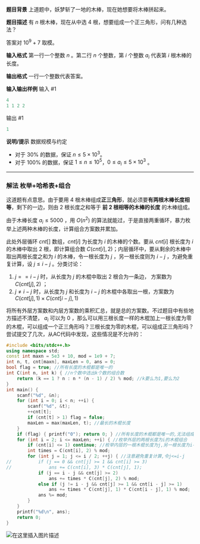 **题目背景**
上道题中，妖梦斩了一地的木棒，现在她想要将木棒拼起来。

**题目描述** 
有 $n$ 根木棒，现在从中选 $4$ 根，想要组成一个正三角形，问有几种选法？

答案对 $10^9+7$ 取模。

**输入格式**
第一行一个整数 $n$ 。第二行 $n$ 个整数，第 $i$ 个整数 $a_i$ 代表第 $i$ 根木棒的长度。

**输出格式** 
一行一个整数代表答案。

**输入输出样例**
输入 #1

```go
4 
1 1 2 2
```

输出 #1

```go
1
```
**说明/提示**
数据规模与约定
- 对于 $30\%$ 的数据，保证 $n \le 5 \times 10^3$。
 -  对于 $100\%$ 的数据，保证 $1 \leq n \le 10^5$，$0 \le a_i \le 5 \times 10^3$ 。

---
### 解法 枚举+哈希表+组合
这道题有点意思。由于要用 $4$ 根木棒组成**正三角形**，就必须要**有两根木棒长度相等**，剩下的一边，则由 $2$ 根长度之和等于 **前 $2$ 根相等的木棒的长度** 的木棒组成。

由于木棒长度 $a_i \le 5000$ ，用 $O(n^2)$ 的算法就能过，于是直接两重循环，暴力枚举上述两种木棒的长度，计算组合方案数并累加。

此处外层循环 $cnt[]$ 数组，$cnt[i]$ 为长度为 $i$ 的木棒的个数。要从 $cnt[i]$ 根长度为 $i$ 的木棒中取出 $2$ 根，即计算组合数 $C(cnt[i], 2)$；内层循环中，要从剩余的木棒中取出两根长度之和为 $i$ 的木棒，令一根长度为 $j$ ，另一根长度则为 $i - j$ ，为避免重复计算，设 $j \le i - j$ 。分类讨论：
1. $j == i - j$ 时，从长度为 $j$ 的木棍中取出 $2$ 根合为一条边， 方案数为 $C(cnt[j], 2)$ ；
2. $j \ne i - j$ 时，从长度为 $j$ 和长度为 $i- j$ 的木棍中各取出一根，方案数为 $C(cnt[j], 1) \times C(cnt[i - j], 1)$ 

将所有外层方案数和内层方案数的乘积汇总，就是总的方案数。不过题目中有些地方描述不清楚， $a_i$ 可以为 $0$ ，那么可以用三根长度一样的木棍加上一根长度为零的木棍，可以组成一个正三角形吗？三根长度为零的木棍，可以组成正三角形吗？尝试提交了几次，从AC代码中发现，这些情况是不允许的：
```cpp
#include <bits/stdc++.h>
using namespace std;
const int maxn = 5e3 + 10, mod = 1e9 + 7;
int n, t, cnt[maxn], maxLen = 0, ans = 0;
bool flag = true; //所有长度的木棍都是唯一的 
int C(int n, int k) { //n个数中选出k个数的组合数 
	return (k == 1 ? n : n * (n - 1) / 2) % mod; //k要么为1,要么为2 
}
int main() {
	scanf("%d", &n);
	for (int i = 0; i < n; ++i) {
		scanf("%d", &t);
		++cnt[t];
		if (cnt[t] > 1) flag = false;
		maxLen = max(maxLen, t); //最长的木棍长度 
	}
	if (flag) { printf("0"); return 0; } //所有长度的木棍都是唯一的,无法组成正三角形
	for (int i = 2; i <= maxLen; ++i) { //枚举外层的两根长度为i的木棍组合 
		if (cnt[i] <= 1) continue; //枚举内层的一根木棍长度为j,另一根长度为i-j
		int times = C(cnt[i], 2) % mod; 
		for (int j = 1; j <= i / 2; ++j) { //注意避免重复计算,令j<=i-j 
//			if (j == 0 && cnt[j] >= 1 && cnt[i] >= 3)
//				ans += C(cnt[i], 3) * C(cnt[j], 1);
			if (j == i - j && cnt[j] >= 2)
				ans += times * C(cnt[j], 2) % mod;
			else if (j != i - j && cnt[j] >= 1 && cnt[i - j] >= 1) 
				ans += times * C(cnt[j], 1) * C(cnt[i - j], 1) % mod;
			ans %= mod;
		}
	}
	printf("%d\n", ans);
	return 0;
}
```
![在这里插入图片描述](https://img-blog.csdnimg.cn/20210606001152380.png?x-oss-process=image/watermark,type_ZmFuZ3poZW5naGVpdGk,shadow_10,text_aHR0cHM6Ly9ibG9nLmNzZG4ubmV0L215UmVhbGl6YXRpb24=,size_16,color_FFFFFF,t_70)


